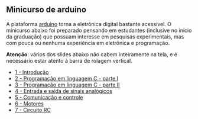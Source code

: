 ## Minicurso de arduino

A plataforma [arduino](arduino.cc) torna a eletrônica digital bastante acessível. O minicurso abaixo foi
preparado pensando em estudantes (inclusive no início da graduação) que possuam interesse em pesquisas experimentais, mas com pouca ou nenhuma experiência em eletrônica e programação.

**Atenção**: vários dos slides abaixo não cabem inteiramente na tela, e é necessário estar atento à barra de rolagem vertical.

- [1 - Introdução](minicurso_arduino/1-introducao.html)
- [2 - Programação em linguagem C - parte I](minicurso_arduino/2-programacao.html)
- [3 - Programação em linguagem C - parte II](minicurso_arduino/3-programacao2.html)
- [4 - Entrada e saída de sinais analógicos](minicurso_arduino/4-IO_analog.html)
- [5 - Comunicação e controle](minicurso_arduino/5-comunicacao_controle.html)
- [6 - Motores](minicurso_arduino/6-motores_servo_passo.html)
- [7 - Circuito RC](minicurso_arduino/7-Circuito_RC.html)
